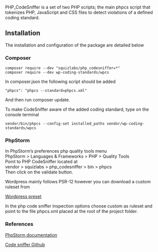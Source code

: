 PHP_CodeSniffer is a set of two PHP scripts; the main phpcs script that tokenizes PHP, JavaScript and CSS files to detect violations of a defined coding standard.

## Installation

The installation and configuration of the package are detailed below

### Composer
```
composer require --dev "squizlabs/php_codesniffer=*"
composer require --dev wp-coding-standards/wpcs
```
In composer.json the following script should be added 
```
"phpcs": "phpcs --standard=phpcs.xml"
```
And then run composer update.

To make CodeSniffer aware of the added coding standard, type on the console terminal 
```
vendor/bin/phpcs --config-set installed_paths vendor/wp-coding-standards/wpcs
```
### PhpStorm

In PhpStorm’s preferences php quality tools menu 
<br>
PhpStorm > Languages & Frameworks > PHP > Quality Tools
<br>
Point to  PHP CodeSniffer located at
<br>
vendor > squizlabs > php_codesniffer > bin > phpcs
<br>
Then click on the validate button.

Wordpress mainly follows PSR-12 however you can download a custom ruleset from
<br>
<p class="m-0 mb-05"><a class="link" href="/assets/downloads/style/phpcs.xml" download="phpcs.xml">Wordpress preset</a></p>

In the php code sniffer inspection options choose custom as ruleset and point to the file phpcs.xml placed at the root of the project folder.


### References
<p class="m-0 mb-05"><a class="link" href="https://www.jetbrains.com/help/phpstorm/using-php-code-sniffer.html#enabling-tool-inspection" target="_blank">PhpStorm documentation</a></p>
<p class="m-0 mb-05"><a class="link" href="https://github.com/squizlabs/PHP_CodeSniffer" target="_blank">Code sniffer Github</a></p>
